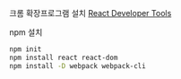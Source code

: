 크롬 확장프로그램 설치  [React Developer Tools](https://chrome.google.com/webstore/detail/react-developer-tools/fmkadmapgofadopljbjfkapdkoienihi?hl=ko)

npm 설치
```bash
npm init
npm install react react-dom
npm install -D webpack webpack-cli 
```


